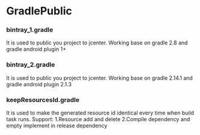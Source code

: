 # GradlePublic

### bintray_1.gradle
It is used to public you project to jcenter. Working base on gradle 2.8 and gradle android plugin 1+

### bintray_2.gradle
It is used to public you project to jcenter. Working base on gradle 2.14.1 and gradle android plugin 2.1.3

### keepResourcesId.gradle
It is used to make the generated resource id identical every time when build task runs.
Support: 
1.Resource add and delete
2.Compile dependency and empty implement in release dependency
